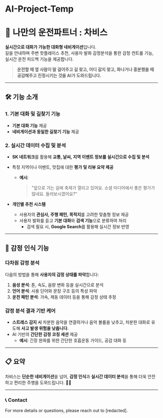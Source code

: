 # AI-Project-Temp

# 🚗 나만의 운전파트너 : **차비스**  

**실시간으로 대화가 가능한 대화형 네비게이션**입니다.  
길을 안내하며 주변 핫플레이스 추천, 사용자 발화 감정분석을 통한 감정 컨트롤 기능, 실시간 운전 피드백 기능을 제공합니다.

> **운전할 때 옆 사람이 말 걸어주고 길 찾고, 어디 갈지 찾고, 화나거나 흥분했을 때 공감해주고 진정시키는 것을 AI가 도와드립니다.**  

---

## 🛠️ **기능 소개**  

### 1. 기본 대화 및 길찾기 기능  
- **기본 대화 기능** 제공  
- **네비게이션과 동일한 길찾기 기능** 제공  

### 2. 실시간 데이터 수집 및 분석  
- **SK 네트워크**를 활용해 **교통, 날씨, 지역 이벤트 정보를 실시간으로 수집 및 분석**  
- 특정 지역이나 이벤트, 맛집에 대한 **평가 및 리뷰 요약 제공**  
    - **예시**:  
      > "앞으로 가는 길에 축제가 열리고 있어요. 소셜 미디어에서 좋은 평가가 많네요. 들러보시겠어요?"  

- **개인별 추천 시스템**  
  - 사용자의 **관심사, 주행 패턴, 목적지**를 고려한 맞춤형 정보 제공  
  - 사용자 발화를 듣고 **기본 대화**와 **검색 기능**으로 분류하여 처리  
    - 검색 필요 시, **Google Search**를 활용해 실시간 정보 반영  

---

## 🎯 **감정 인식 기능**  

### 다차원 감정 분석  
다음의 방법을 통해 **사용자의 감정 상태를 파악**합니다:  
1. **음성 분석**: 톤, 속도, 음량 변화 등을 실시간으로 분석  
2. **언어 분석**: 사용 단어와 문장 구조 등의 특성 파악  
3. **운전 패턴 분석**: 가속, 제동 데이터 등을 통해 감정 상태 추정  

### 감정 분석 결과 기반 케어  
- **스트레스 감지 시** 차분한 음악을 연결하거나 음악 볼륨을 낮추고, 차분한 대화로 유도해 **사고 발생 위험을 낮춥니다**.  
- AI 기반의 **간단한 감정 코칭 세션** 제공  
  - **예시**: 긴장 완화를 위한 간단한 호흡운동 가이드, 공감 대화 등  

---


## 📋 **요약**  

차비스는 **단순한 네비게이션**을 넘어, **감정 인식**과 **실시간 데이터 분석**을 통해 더욱 안전하고 편리한 주행을 도와드립니다. 🚙💬

---

### 📞 **Contact**  
For more details or questions, please reach out to [redacted].
